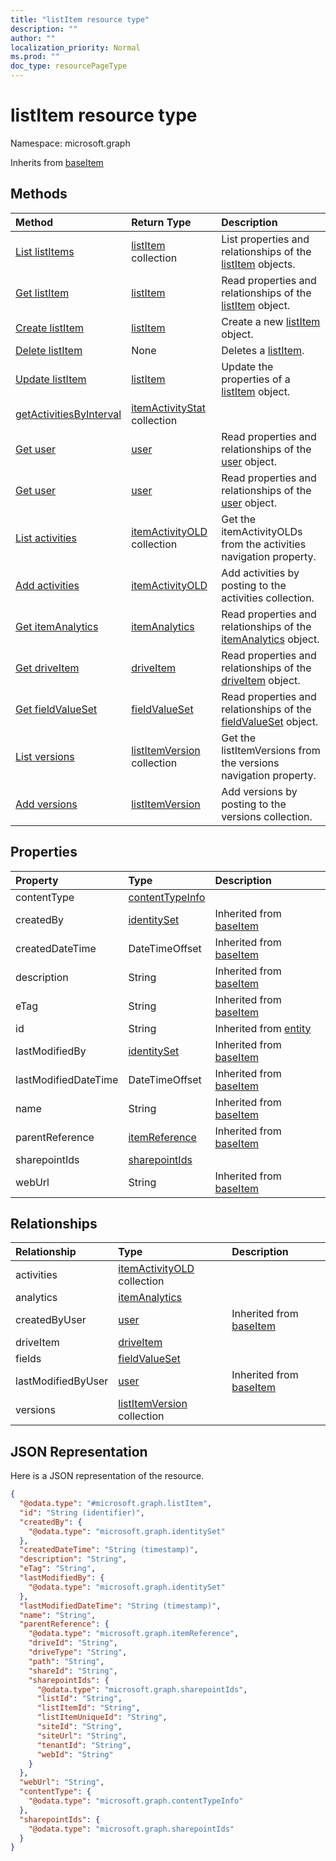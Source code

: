 ```yaml
---
title: "listItem resource type"
description: ""
author: ""
localization_priority: Normal
ms.prod: ""
doc_type: resourcePageType
---
```


# listItem resource type


Namespace: microsoft.graph




Inherits from [baseItem](../resources/baseitem.md)

## Methods
|Method|Return Type|Description|
|:---|:---|:---|
|[List listItems](../api/listitem-list.md)|[listItem](../resources/listitem.md) collection|List properties and relationships of the [listItem](../resources/listitem.md) objects.|
|[Get listItem](../api/listitem-get.md)|[listItem](../resources/listitem.md)|Read properties and relationships of the [listItem](../resources/listitem.md) object.|
|[Create listItem](../api/listitem-create.md)|[listItem](../resources/listitem.md)|Create a new [listItem](../resources/listitem.md) object.|
|[Delete listItem](../api/listitem-delete.md)|None|Deletes a [listItem](../resources/listitem.md).|
|[Update listItem](../api/listitem-update.md)|[listItem](../resources/listitem.md)|Update the properties of a [listItem](../resources/listitem.md) object.|
|[getActivitiesByInterval](../api/listitem-getactivitiesbyinterval.md)|[itemActivityStat](../resources/itemactivitystat.md) collection||
|[Get user](../api/user-get.md)|[user](../resources/user.md)|Read properties and relationships of the [user](../resources/user.md) object.|
|[Get user](../api/user-get.md)|[user](../resources/user.md)|Read properties and relationships of the [user](../resources/user.md) object.|
|[List activities](../api/listitem-list-activities.md)|[itemActivityOLD](../resources/itemactivityold.md) collection|Get the itemActivityOLDs from the activities navigation property.|
|[Add activities](../api/listitem-post-activities.md)|[itemActivityOLD](../resources/itemactivityold.md)|Add activities by posting to the activities collection.|
|[Get itemAnalytics](../api/itemanalytics-get.md)|[itemAnalytics](../resources/itemanalytics.md)|Read properties and relationships of the [itemAnalytics](../resources/itemanalytics.md) object.|
|[Get driveItem](../api/driveitem-get.md)|[driveItem](../resources/driveitem.md)|Read properties and relationships of the [driveItem](../resources/driveitem.md) object.|
|[Get fieldValueSet](../api/fieldvalueset-get.md)|[fieldValueSet](../resources/fieldvalueset.md)|Read properties and relationships of the [fieldValueSet](../resources/fieldvalueset.md) object.|
|[List versions](../api/listitem-list-versions.md)|[listItemVersion](../resources/listitemversion.md) collection|Get the listItemVersions from the versions navigation property.|
|[Add versions](../api/listitem-post-versions.md)|[listItemVersion](../resources/listitemversion.md)|Add versions by posting to the versions collection.|

## Properties
|Property|Type|Description|
|:---|:---|:---|
|contentType|[contentTypeInfo](../resources/contenttypeinfo.md)||
|createdBy|[identitySet](../resources/identityset.md)| Inherited from [baseItem](../resources/baseitem.md)|
|createdDateTime|DateTimeOffset| Inherited from [baseItem](../resources/baseitem.md)|
|description|String| Inherited from [baseItem](../resources/baseitem.md)|
|eTag|String| Inherited from [baseItem](../resources/baseitem.md)|
|id|String| Inherited from [entity](../resources/entity.md)|
|lastModifiedBy|[identitySet](../resources/identityset.md)| Inherited from [baseItem](../resources/baseitem.md)|
|lastModifiedDateTime|DateTimeOffset| Inherited from [baseItem](../resources/baseitem.md)|
|name|String| Inherited from [baseItem](../resources/baseitem.md)|
|parentReference|[itemReference](../resources/itemreference.md)| Inherited from [baseItem](../resources/baseitem.md)|
|sharepointIds|[sharepointIds](../resources/sharepointids.md)||
|webUrl|String| Inherited from [baseItem](../resources/baseitem.md)|

## Relationships
|Relationship|Type|Description|
|:---|:---|:---|
|activities|[itemActivityOLD](../resources/itemactivityold.md) collection||
|analytics|[itemAnalytics](../resources/itemanalytics.md)||
|createdByUser|[user](../resources/user.md)| Inherited from [baseItem](../resources/baseitem.md)|
|driveItem|[driveItem](../resources/driveitem.md)||
|fields|[fieldValueSet](../resources/fieldvalueset.md)||
|lastModifiedByUser|[user](../resources/user.md)| Inherited from [baseItem](../resources/baseitem.md)|
|versions|[listItemVersion](../resources/listitemversion.md) collection||

## JSON Representation
Here is a JSON representation of the resource.
<!-- {
  "blockType": "resource",
  "keyProperty": "id",
  "@odata.type": "microsoft.graph.listItem",
  "baseType": "microsoft.graph.baseItem",
  "openType": false
}
-->
``` json
{
  "@odata.type": "#microsoft.graph.listItem",
  "id": "String (identifier)",
  "createdBy": {
    "@odata.type": "microsoft.graph.identitySet"
  },
  "createdDateTime": "String (timestamp)",
  "description": "String",
  "eTag": "String",
  "lastModifiedBy": {
    "@odata.type": "microsoft.graph.identitySet"
  },
  "lastModifiedDateTime": "String (timestamp)",
  "name": "String",
  "parentReference": {
    "@odata.type": "microsoft.graph.itemReference",
    "driveId": "String",
    "driveType": "String",
    "path": "String",
    "shareId": "String",
    "sharepointIds": {
      "@odata.type": "microsoft.graph.sharepointIds",
      "listId": "String",
      "listItemId": "String",
      "listItemUniqueId": "String",
      "siteId": "String",
      "siteUrl": "String",
      "tenantId": "String",
      "webId": "String"
    }
  },
  "webUrl": "String",
  "contentType": {
    "@odata.type": "microsoft.graph.contentTypeInfo"
  },
  "sharepointIds": {
    "@odata.type": "microsoft.graph.sharepointIds"
  }
}
```

